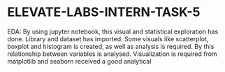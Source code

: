 # ELEVATE-LABS-INTERN-TASK-5
EDA: By using jupyter notebook, this visual and statistical exploration has done. Library and dataset has imported. Some visuals like scatterplot, boxplot and histogram is created, as well as analysis is required. By this relationship between variables is analysed. Visualization is required from matplotlib and seaborn received a good analytical  
